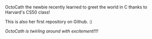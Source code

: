OctoCath the newbie recently learned to greet the world in C thanks to Harvard's CS50 class!

This is also her first repository on Github. :)


*OctoCath is twirling around with excitement!!!!*
